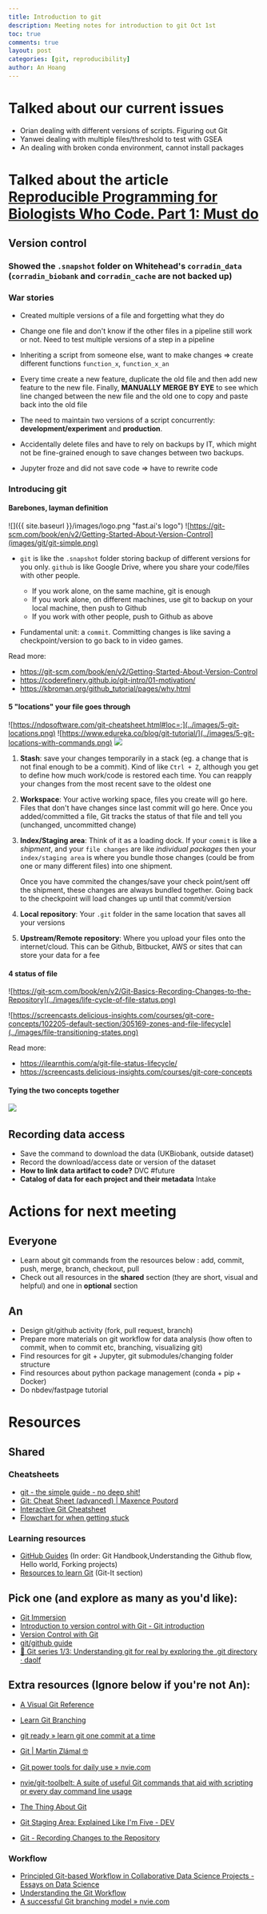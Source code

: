 ```yaml
---
title: Introduction to git
description: Meeting notes for introduction to git Oct 1st
toc: true
comments: true
layout: post
categories: [git, reproducibility]
author: An Hoang
---
```


# Talked about our current issues
- Orian dealing with different versions of scripts. Figuring out Git
- Yanwei dealing with multiple files/threshold to test with GSEA
- An dealing with broken conda environment, cannot install packages

# Talked about the article  [Reproducible Programming for Biologists Who Code. Part 1: Must do](https://ben-heil.github.io/2020-06-16-mustdo/)

## Version control

### Showed the `.snapshot` folder on Whitehead's `corradin_data` (`corradin_biobank` and `corradin_cache` are not backed up)

### War stories
- Created multiple versions of a file and forgetting what they do

- Change one file and don't know if the other files in a pipeline still work or not. Need to test multiple versions of a step in a pipeline

- Inheriting a script from someone else, want to make changes => create different functions `function_x`, `function_x_an`


- Every time create a new feature, duplicate the old file and then add new feature to the new file. Finally, **MANUALLY MERGE BY EYE** to see which line changed between the new file and the old one to copy and paste back into the old file

- The need to maintain two versions of a script concurrently: **development/experiment** and **production**.

- Accidentally delete files and have to rely on backups by IT, which might not be fine-grained enough to save changes between two backups.

- Jupyter froze and did not save code => have to rewrite code


### Introducing git

#### Barebones, layman definition
![]({{ site.baseurl }}/images/logo.png "fast.ai's logo")
![https://git-scm.com/book/en/v2/Getting-Started-About-Version-Control](images/git/git-simple.png)
- `git` is like the `.snapshot` folder storing backup of different versions for you only. `github` is like Google Drive, where you share your code/files with other people. 
  - If you work alone, on the same machine, git is enough
  - If you work alone, on different machines, use git to backup on your local machine, then push to Github
  - If you work with other people, push to Github as above

- Fundamental unit: a `commit`. Committing changes is like saving a checkpoint/version to go back to in video games.

Read more:
- https://git-scm.com/book/en/v2/Getting-Started-About-Version-Control
- https://coderefinery.github.io/git-intro/01-motivation/
- https://kbroman.org/github_tutorial/pages/why.html

  
#### 5 "locations" your file goes through

![https://ndpsoftware.com/git-cheatsheet.html#loc=;](../images/5-git-locations.png)
![https://www.edureka.co/blog/git-tutorial/](../images/5-git-locations-with-commands.png)
![](../images/git-commands-to-switch-between-file-status.png)


  1. **Stash**: save your changes temporarily in a stack (eg. a change that is not final enough to be a commit). Kind of like `Ctrl + Z`, although you get to define how much work/code is restored each time. You can reapply your changes from the most recent save to the oldest one


  2. **Workspace**: Your active working space, files you create will go here. Files that don't have changes since last commit will go here. Once you added/committed a file, Git tracks the status of that file and tell you (unchanged, uncommitted change)

  3. **Index/Staging area**: Think of it as a loading dock. If your `commit` is like a *shipment*, and your `file changes` are like *individual packages* then your `index/staging area` is where you bundle those changes (could be from one or many different files) into one shipment. 

        Once you have commited the changes/save your check point/sent off the shipment, these changes are always bundled together. Going back to the checkpoint will load changes up until that commit/version 

  4. **Local repository**: Your `.git` folder in the same location that saves all your versions


  5. **Upstream/Remote repository**:  Where you upload your files onto the internet/cloud. This can be Github, Bitbucket, AWS or sites that can store your data for a fee

#### 4 status of file
![https://git-scm.com/book/en/v2/Git-Basics-Recording-Changes-to-the-Repository](../images/life-cycle-of-file-status.png)

![https://screencasts.delicious-insights.com/courses/git-core-concepts/102205-default-section/305169-zones-and-file-lifecycle](../images/file-transitioning-states.png)

Read more:
- https://ilearnthis.com/a/git-file-status-lifecycle/
- https://screencasts.delicious-insights.com/courses/git-core-concepts

#### Tying the two concepts together

![](../images/location-and-file-status.png)


## Recording data access
- Save the command to download the data (UKBiobank, outside dataset)
- Record the download/access date or version of the dataset
- **How to link data artifact to code?** DVC #future
- **Catalog of data for each project and their metadata** Intake

# Actions for next meeting

  ## Everyone
  - Learn about git commands from the resources below : add, commit, push, merge, branch, checkout, pull 
  - Check out all resources in the **shared** section (they are short, visual and helpful) and one in **optional** section
  
  ## An
  - Design git/github activity (fork, pull request, branch)
  - Prepare more materials on git workflow for data analysis (how often to commit, when to commit etc, branching, visualizing git)
  - Find resources for git + Jupyter, git submodules/changing folder structure
  - Find resources about python package management (conda + pip + Docker)
  - Do nbdev/fastpage tutorial

# Resources
  
## Shared
### Cheatsheets
  * [git - the simple guide - no deep shit!](http://up1.github.io/git-guide/index.html)
  * [Git: Cheat Sheet (advanced) | Maxence Poutord](https://www.maxpou.fr/git-cheat-sheet)
  * [Interactive Git Cheatsheet](https://ndpsoftware.com/git-cheatsheet.html#loc=workspace;)
  * [Flowchart for when getting stuck](http://justinhileman.info/article/git-pretty/git-pretty.png)

### Learning resources
  * [GitHub Guides](https://guides.github.com/) (In order: Git Handbook,Understanding the Github flow, Hello world, Forking projects)
  * [Resources to learn Git](https://try.github.io/) (Git-It section)
  

## Pick one (and explore as many as you'd like):
  * [Git Immersion](https://gitimmersion.com/)
  * [Introduction to version control with Git - Git introduction](https://coderefinery.github.io/git-intro/)
  * [Version Control with Git](http://swcarpentry.github.io/git-novice/)
  * [git/github guide](https://kbroman.org/github_tutorial/)
  * [🐙 Git series 1/3: Understanding git for real by exploring the .git directory · daolf](https://www.daolf.com/posts/git-series-part-1/)


## Extra resources (Ignore below if you're not An):
  * [A Visual Git Reference](http://marklodato.github.io/visual-git-guide/index-en.html)
  * [Learn Git Branching](https://learngitbranching.js.org/)
  * [git ready » learn git one commit at a time](http://gitready.com/)
  * [Git | Martin Zlámal 🤓](https://mrtnzlml.com/docs/git)
  * [Git power tools for daily use » nvie.com](https://nvie.com/posts/git-power-tools/)
  * [nvie/git-toolbelt: A suite of useful Git commands that aid with scripting or every day command line usage](https://github.com/nvie/git-toolbelt#readme)
  * [The Thing About Git](https://tomayko.com/blog/2008/the-thing-about-git)
  * [Git Staging Area: Explained Like I'm Five - DEV](https://dev.to/sublimegeek/git-staging-area-explained-like-im-five-1anh)

  * [Git - Recording Changes to the Repository](https://git-scm.com/book/en/v2/Git-Basics-Recording-Changes-to-the-Repository)

### Workflow
  * [Principled Git-based Workflow in Collaborative Data Science Projects - Essays on Data Science](https://ericmjl.github.io/essays-on-data-science/workflow/gitflow/)
  * [Understanding the Git Workflow](https://sandofsky.com/workflow/git-workflow/)
  * [A successful Git branching model » nvie.com](https://nvie.com/posts/a-successful-git-branching-model/)
